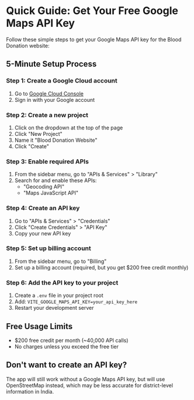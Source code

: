 # Quick Guide: Get Your Free Google Maps API Key

Follow these simple steps to get your Google Maps API key for the Blood Donation website:

## 5-Minute Setup Process

### Step 1: Create a Google Cloud account
1. Go to [Google Cloud Console](https://console.cloud.google.com/)
2. Sign in with your Google account

### Step 2: Create a new project
1. Click on the dropdown at the top of the page
2. Click "New Project"
3. Name it "Blood Donation Website" 
4. Click "Create"

### Step 3: Enable required APIs
1. From the sidebar menu, go to "APIs & Services" > "Library"
2. Search for and enable these APIs:
   - "Geocoding API"
   - "Maps JavaScript API"

### Step 4: Create an API key
1. Go to "APIs & Services" > "Credentials"
2. Click "Create Credentials" > "API Key"
3. Copy your new API key

### Step 5: Set up billing account
1. From the sidebar menu, go to "Billing"
2. Set up a billing account (required, but you get $200 free credit monthly)

### Step 6: Add the API key to your project
1. Create a `.env` file in your project root
2. Add: `VITE_GOOGLE_MAPS_API_KEY=your_api_key_here`
3. Restart your development server

## Free Usage Limits
- $200 free credit per month (~40,000 API calls)
- No charges unless you exceed the free tier

## Don't want to create an API key?
The app will still work without a Google Maps API key, but will use OpenStreetMap instead, which may be less accurate for district-level information in India. 